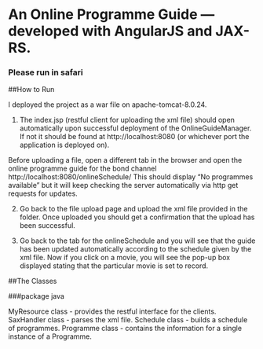 # An Online Programme Guide — developed with AngularJS and JAX-RS.

### **Please run in safari**

##How to Run

I deployed the project as a war file on apache-tomcat-8.0.24. 

1) The index.jsp (restful client for uploading the xml file) should open automatically upon successful deployment of the OnlineGuideManager. If not it should be found at http://localhost:8080 (or whichever port the application is deployed on). 

Before uploading a file, open a different tab in the browser and open the online programme guide for the bond channel http://localhost:8080/onlineSchedule/
This should display “No programmes available” but it will keep checking the server automatically via http get requests for updates.

2) Go back to the file upload page and upload the xml file provided in the folder. Once uploaded you should get a confirmation that the upload has been successful. 

3) Go back to the tab for the onlineSchedule and you will see that the guide has been updated automatically according to the schedule given by the xml file. Now if you click on a movie, you will see the pop-up box displayed stating that the particular movie is set to record.

##The Classes

###package java

MyResource class - provides the restful interface for the clients.
SaxHandler class - parses the xml file.
Schedule class - builds a schedule of programmes.
Programme class - contains the information for a single instance of a Programme.



